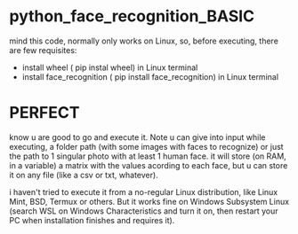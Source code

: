 # python_face_recognition_BASIC
mind this code, normally only works on Linux, so, before executing,  there are few requisites:

- install wheel ( pip instal wheel) in Linux terminal
- install face_recognition ( pip install face_recognition) in Linux terminal

# PERFECT
know u are good to go and execute it. Note u can give into input while executing, a folder path (with some images with faces to recognize) or just the path to 1 singular photo with at least 1 human face. it will store (on RAM, in a variable) a matrix with the values acording to each face, but u can store it on any file (like a csv or txt, whatever).

i haven't tried to execute it from a no-regular Linux distribution, like Linux Mint, BSD, Termux or others. But it works fine on Windows Subsystem Linux (search WSL on Windows Characteristics and turn it on, then restart your PC when installation finishes and requires it).
